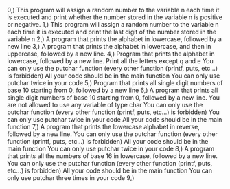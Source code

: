 0,) This program will assign a random number to the variable n each time it is executed and print whether the number stored in the variable n is positive or negative.
1,) This program will assign a random number to the variable n each time it is executed and print the last digit of the number stored in the variable n
2,) A program that prints the alphabet in lowercase, followed by a new line
3,) A program that prints the alphabet in lowercase, and then in uppercase, followed by a new line.
4,) Program that prints the alphabet in lowercase, followed by a new line.
	Print all the letters except q and e
	You can only use the putchar function (every other function (printf, puts, etc…) is forbidden)
	All your code should be in the main function
	You can only use putchar twice in your code
5,) Program that prints all single digit numbers of base 10 starting from 0, followed by a new line
6,) A program that prints all single digit numbers of base 10 starting from 0, followed by a new line.
	You are not allowed to use any variable of type char
	You can only use the putchar function (every other function (printf, puts, etc…) is forbidden)
	You can only use putchar twice in your code
	All your code should be in the main function 
7,) A program that prints the lowercase alphabet in reverse, followed by a new line.
	You can only use the putchar function (every other function (printf, puts, etc…) is forbidden)
	All your code should be in the main function
	You can only use putchar twice in your code
8,) A program that prints all the numbers of base 16 in lowercase, followed by a new line.
	You can only use the putchar function (every other function (printf, puts, etc…) is forbidden)
	All your code should be in the main function
	You can only use putchar three times in your code
9,)
